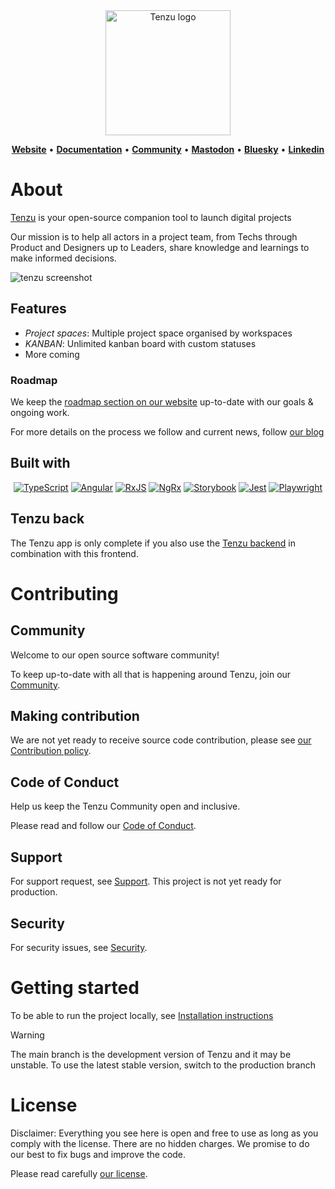 <div align="center">

<img src="https://tenzu.net/media/images/tenzu_logo_full_animated_HRtDXL8.original.svg" alt="Tenzu logo" width="200" />

<a href="https://tenzu.net"><b>Website</b></a> •
<a href="https://tenzu.net/docs"><b>Documentation</b></a> •
<a href="https://community.tenzu.net/"><b>Community</b></a> •
<a href="https://fosstodon.org/@tenzu"><b>Mastodon</b></a> •
<a href="https://bsky.app/profile/tenzu.app"><b>Bluesky</b></a> •
<a href="https://www.linkedin.com/company/biru-scop-arl/"><b>Linkedin</b></a>

</div>


# About

[Tenzu](https://tenzu.app/) is your open-source companion tool to launch digital projects

Our mission is to help all actors in a project team, from Techs through Product and Designers up to Leaders, 
share knowledge and learnings to make informed decisions.

![tenzu screenshot](https://tenzu.net/media/images/tenzu-screenshoot-RS_kMgBpJ0.original.png)

## Features
- *Project spaces*: Multiple project space organised by workspaces
- *KANBAN*: Unlimited kanban board with custom statuses
- More coming

### Roadmap

We keep the [roadmap section on our website](https://tenzu.net/#roadmap) up-to-date with our goals & ongoing work.

For more details on the process we follow and current news, follow [our blog](https://tenzu.net/blog)

## Built with

<div align="center">

[![TypeScript][typescript-badge]][typescript-url]
[![Angular][angular-badge]][angular-url]
[![RxJS][rxjs-badge]][rxjs-url]
[![NgRx][ngrx-badge]][ngrx-url]
[![Storybook][storybook-badge]][storybook-url]
[![Jest][jest-badge]][jest-url]
[![Playwright][playwright-badge]][playwright-url]

</div>

## Tenzu back
The Tenzu app is only complete if you also use the [Tenzu backend](https://github.com/BIRU-Scop/tenzu-back/)
in combination with this frontend.

# Contributing

## Community

Welcome to our open source software community!

To keep up-to-date with all that is happening around Tenzu, join our [Community](https://community.tenzu.net/).

## Making contribution

We are not yet ready to receive source code contribution, please see [our Contribution policy](CONTRIBUTING.md).

## Code of Conduct

Help us keep the Tenzu Community open and inclusive.

Please read and follow our [Code of Conduct](CODE_OF_CONDUCT.md).

## Support

For support request, see [Support](SUPPORT.md).
This project is not yet ready for production.

## Security

For security issues, see [Security](SECURITY.md).

# Getting started

To be able to run the project locally, see [Installation instructions](INSTALL.md)

> [!WARNING]
> The main branch is the development version of Tenzu and it may be unstable.
> To use the latest stable version, switch to the production branch


# License

Disclaimer: Everything you see here is open and free to use as long
as you comply with the license. There are no hidden charges.
We promise to do our best to fix bugs and improve the code.

Please read carefully [our license](LICENSE.md).



<!-- MARKDOWN LINKS & IMAGES -->
[typescript-badge]: https://img.shields.io/badge/typescript-007ACC.svg?style=for-the-badge&logo=typescript&logoColor=white
[typescript-url]: https://www.typescriptlang.org/
[angular-badge]: https://img.shields.io/badge/Angular-DD0031.svg?style=for-the-badge&logo=angular&logoColor=white
[angular-url]: https://angular.dev/
[rxjs-badge]: https://img.shields.io/badge/rxjs-B7178C.svg?style=for-the-badge&logo=reactivex&logoColor=white
[rxjs-url]: https://rxjs.dev/
[ngrx-badge]: https://img.shields.io/badge/ngrx-BA2BD2.svg?style=for-the-badge&logo=ngrx&logoColor=white
[ngrx-url]: https://ngrx.io/
[jest-badge]: https://img.shields.io/badge/jest-C21325.svg?style=for-the-badge&logo=jest&logoColor=white
[jest-url]: https://jestjs.io/
[playwright-badge]: https://img.shields.io/badge/playwright-45ba4b.svg?style=for-the-badge&logo=playwright&logoColor=white
[playwright-url]: https://playwright.dev/
[storybook-badge]: https://img.shields.io/badge/storybook-FF4785.svg?style=for-the-badge&logo=storybook&logoColor=white
[storybook-url]: https://storybook.js.org/